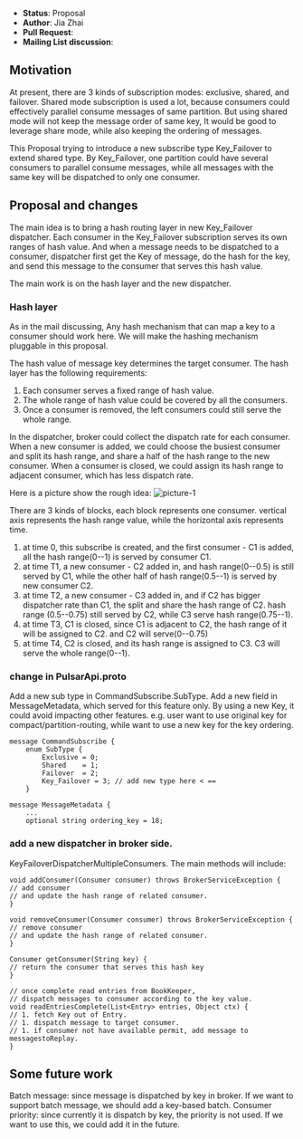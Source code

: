 
 * **Status**: Proposal
 * **Author**: Jia Zhai
 * **Pull Request**: 
 * **Mailing List discussion**:

## Motivation
At present, there are 3 kinds of subscription modes: exclusive, shared, and failover. Shared mode subscription is used a lot, because consumers could effectively parallel consume messages of same partition.  But using shared mode will not keep the message order of same key, It would be good to leverage share mode, while also keeping the ordering of messages.

This Proposal trying to introduce a new subscribe type Key_Failover to extend shared type. By Key_Failover, one partition could have several consumers to parallel consume messages, while all messages with the same key will be dispatched to only one consumer.

## Proposal and changes

The main idea is to bring a hash routing layer in new Key_Failover dispatcher. Each consumer in the Key_Failover subscription serves its own ranges of hash value. And when a message needs to be dispatched to a consumer, dispatcher first get the Key of message, do the hash for the key, and send this message to the consumer that serves this hash value.

The main work is on the hash layer and the new dispatcher.

### Hash layer
As in the mail discussing, Any hash mechanism that can map a key to a
consumer should work here.  We will make the hashing mechanism pluggable in this proposal.

The hash value of message key determines the target consumer. The hash layer has the following requirements:
1. Each consumer serves a fixed range of hash value.
1. The whole range of hash value could be covered by all the consumers.
1. Once a consumer is removed, the left consumers could still serve the whole range.

In the dispatcher, broker could collect the dispatch rate for each consumer. 
When a new consumer is added, we could choose the busiest consumer and split its hash range, and share a half of the hash range to the new consumer.
When a consumer is closed, we could assign its hash range to adjacent consumer, which has less dispatch rate.

Here is a picture show the rough idea:
![picture-1](https://gist.githubusercontent.com/jiazhai/3172c8eadabc41612dece24fce60fc7f/raw/f35f55a93fddbf047a4dd75c690f489e2a0abe30/1.png)

There are 3 kinds of blocks, each block represents one consumer. vertical axis represents the hash range value, while the horizontal axis represents time.
1. at time 0, this subscribe is created, and the first consumer - C1 is added, all the hash range(0--1) is served by consumer C1.
1. at time T1, a new consumer - C2 added in, and hash range(0--0.5) is still served by C1, while the other half of hash range(0.5--1) is served by new consumer C2.
1. at time T2, a new consumer - C3 added in, and if C2 has bigger dispatcher rate than C1, the split and share the hash range of C2. hash range (0.5--0.75) still served by C2, while C3 serve hash range(0.75--1).
1. at time T3, C1 is closed, since C1 is adjacent to C2, the hash range of it will be assigned to C2. and C2 will serve(0--0.75)
1. at time T4, C2 is closed, and its hash range is assigned to C3. C3 will serve the whole range(0--1).

### change in PulsarApi.proto
Add a new sub type in CommandSubscribe.SubType. 
Add a new field in MessageMetadata, which served for this feature only. By using a new Key, it could avoid impacting other features. e.g. user want to use original key for compact/partition-routing, while want to use a new key for the key ordering.
 
```
message CommandSubscribe {
	enum SubType {
		Exclusive = 0;
		Shared    = 1;
		Failover  = 2;
		Key_Failover = 3; // add new type here < ==
	}

message MessageMetadata {
	...
	optional string ordering_key = 18;
```

### add a new dispatcher in broker side.

KeyFailoverDispatcherMultipleConsumers.
The main methods will include:
```
void addConsumer(Consumer consumer) throws BrokerServiceException {
// add consumer 
// and update the hash range of related consumer.
}

void removeConsumer(Consumer consumer) throws BrokerServiceException {
// remove consumer
// and update the hash range of related consumer.
}

Consumer getConsumer(String key) {
// return the consumer that serves this hash key
}

// once complete read entries from BookKeeper, 
// dispatch messages to consumer according to the key value.
void readEntriesComplete(List<Entry> entries, Object ctx) {
// 1. fetch Key out of Entry.
// 1. dispatch message to target consumer.
// 1. if consumer not have available permit, add message to messagestoReplay.
} 
```

## Some future work
Batch message: since message is dispatched by key in broker. If we want to support batch message, we should add a key-based batch.
Consumer priority: since currently it is dispatch by key, the priority is not used. If we want to use this, we could add it in the future.